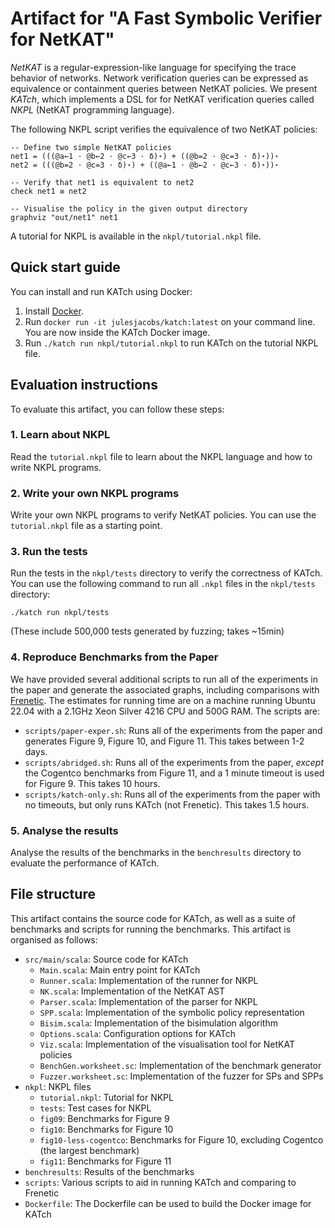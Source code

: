 # Artifact for "A Fast Symbolic Verifier for NetKAT"

*NetKAT* is a regular-expression-like language for specifying the trace behavior of networks. Network verification queries can be expressed as equivalence or containment queries between NetKAT policies. We present *KATch*, which implements a DSL for for NetKAT verification queries called *NKPL* (NetKAT programming language).

The following NKPL script verifies the equivalence of two NetKAT policies:
```
-- Define two simple NetKAT policies
net1 = (((@a←1 ⋅ @b←2 ⋅ @c←3 ⋅ δ)⋆) + ((@b=2 ⋅ @c=3 ⋅ δ)⋆))⋆
net2 = (((@b=2 ⋅ @c=3 ⋅ δ)⋆) + ((@a←1 ⋅ @b←2 ⋅ @c←3 ⋅ δ)⋆))⋆

-- Verify that net1 is equivalent to net2
check net1 ≡ net2

-- Visualise the policy in the given output directory
graphviz "out/net1" net1
```
A tutorial for NKPL is available in the `nkpl/tutorial.nkpl` file.

## Quick start guide

You can install and run KATch using Docker:

1. Install [Docker](https://www.docker.com/get-started/).
2. Run `docker run -it julesjacobs/katch:latest` on your command line. You are now inside the KATch Docker image.
3. Run `./katch run nkpl/tutorial.nkpl` to run KATch on the tutorial NKPL file.

## Evaluation instructions

To evaluate this artifact, you can follow these steps:

### 1. Learn about NKPL

Read the `tutorial.nkpl` file to learn about the NKPL language and how to write NKPL programs.

### 2. Write your own NKPL programs

Write your own NKPL programs to verify NetKAT policies. You can use the `tutorial.nkpl` file as a starting point.


### 3. Run the tests

Run the tests in the `nkpl/tests` directory to verify the correctness of KATch. You can use the following command to run all `.nkpl` files in the `nkpl/tests` directory:

```
./katch run nkpl/tests
```

 (These include 500,000 tests generated by fuzzing; takes ~15min)

### 4. Reproduce Benchmarks from the Paper

We have provided several additional scripts to run all of the experiments in the paper and generate the associated graphs, including comparisons with [Frenetic](https://github.com/frenetic-lang/frenetic). The estimates for running time are on a machine running Ubuntu 22.04 with a 2.1GHz Xeon Silver 4216 CPU and 500G RAM. The scripts are:

- `scripts/paper-exper.sh`: Runs all of the experiments from the paper and generates Figure 9, Figure 10, and Figure 11. This takes between 1-2 days.
- `scripts/abridged.sh`: Runs all of the experiments from the paper, *except* the Cogentco benchmarks from Figure 11, and a 1 minute timeout is used for Figure 9. This takes 10 hours.
- `scripts/katch-only.sh`: Runs all of the experiments from the paper with no timeouts, but only runs KATch (not Frenetic). This takes 1.5 hours.

### 5. Analyse the results

Analyse the results of the benchmarks in the `benchresults` directory to evaluate the performance of KATch.

## File structure

This artifact contains the source code for KATch, as well as a suite of benchmarks and scripts for running the benchmarks.
This artifact is organised as follows:

- `src/main/scala`: Source code for KATch
  - `Main.scala`: Main entry point for KATch
  - `Runner.scala`: Implementation of the runner for NKPL
  - `NK.scala`: Implementation of the NetKAT AST
  - `Parser.scala`: Implementation of the parser for NKPL
  - `SPP.scala`: Implementation of the symbolic policy representation
  - `Bisim.scala`: Implementation of the bisimulation algorithm
  - `Options.scala`: Configuration options for KATch
  - `Viz.scala`: Implementation of the visualisation tool for NetKAT policies
  - `BenchGen.worksheet.sc`: Implementation of the benchmark generator
  - `Fuzzer.worksheet.sc`: Implementation of the fuzzer for SPs and SPPs
- `nkpl`: NKPL files
  - `tutorial.nkpl`: Tutorial for NKPL
  - `tests`: Test cases for NKPL
  - `fig09`: Benchmarks for Figure 9
  - `fig10`: Benchmarks for Figure 10
  - `fig10-less-cogentco`: Benchmarks for Figure 10, excluding Cogentco (the largest benchmark)
  - `fig11`: Benchmarks for Figure 11
- `benchresults`: Results of the benchmarks
- `scripts`: Various scripts to aid in running KATch and comparing to Frenetic
- `Dockerfile`: The Dockerfile can be used to build the Docker image for KATch
